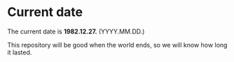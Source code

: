 # Current date

The current date is **1982.12.27.** (YYYY.MM.DD.)

This repository will be good when the world ends, so we will know how long it lasted.